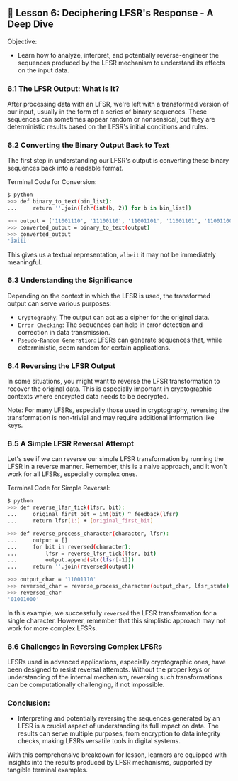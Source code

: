 ## 📝 Lesson 6: Deciphering LFSR's Response - A Deep Dive
Objective:
- Learn how to analyze, interpret, and potentially reverse-engineer the sequences produced by the LFSR mechanism to understand its effects on the input data.

### 6.1 The LFSR Output: What Is It?
After processing data with an LFSR, we're left with a transformed version of our input, usually in the form of a series of binary sequences. These sequences can sometimes appear random or nonsensical, but they are deterministic results based on the LFSR's initial conditions and rules.
### 6.2 Converting the Binary Output Back to Text
The first step in understanding our LFSR's output is converting these binary sequences back into a readable format.

Terminal Code for Conversion:
```bash
$ python
>>> def binary_to_text(bin_list):
...     return ''.join([chr(int(b, 2)) for b in bin_list])

>>> output = ['11001110', '11100110', '11001101', '11001101', '11001100']
>>> converted_output = binary_to_text(output)
>>> converted_output
'ÎæÍÍÌ'
```
This gives us a textual representation, `albeit` it may not be immediately meaningful.

### 6.3 Understanding the Significance
Depending on the context in which the LFSR is used, the transformed output can serve various purposes:

- `Cryptography`: The output can act as a cipher for the original data.
- `Error Checking`: The sequences can help in error detection and correction in data transmission.
- `Pseudo-Random Generation`: LFSRs can generate sequences that, while deterministic, seem random for certain applications.

### 6.4 Reversing the LFSR Output
In some situations, you might want to reverse the LFSR transformation to recover the original data. This is especially important in cryptographic contexts where encrypted data needs to be decrypted.

Note: For many LFSRs, especially those used in cryptography, reversing the transformation is non-trivial and may require additional information like keys.

### 6.5 A Simple LFSR Reversal Attempt
Let's see if we can reverse our simple LFSR transformation by running the LFSR in a reverse manner. Remember, this is a naive approach, and it won't work for all LFSRs, especially complex ones.

Terminal Code for Simple Reversal:
```bash
$ python
>>> def reverse_lfsr_tick(lfsr, bit):
...     original_first_bit = int(bit) ^ feedback(lfsr)
...     return lfsr[1:] + [original_first_bit]

>>> def reverse_process_character(character, lfsr):
...     output = []
...     for bit in reversed(character):
...         lfsr = reverse_lfsr_tick(lfsr, bit)
...         output.append(str(lfsr[-1]))
...     return ''.join(reversed(output))

>>> output_char = '11001110'
>>> reversed_char = reverse_process_character(output_char, lfsr_state)
>>> reversed_char
'01001000'
```
In this example, we successfully `reversed` the LFSR transformation for a single character. However, remember that this simplistic approach may not work for more complex LFSRs.

### 6.6 Challenges in Reversing Complex LFSRs
LFSRs used in advanced applications, especially cryptographic ones, have been designed to resist reversal attempts. Without the proper keys or understanding of the internal mechanism, reversing such transformations can be computationally challenging, if not impossible.
### Conclusion:
- Interpreting and potentially reversing the sequences generated by an LFSR is a crucial aspect of understanding its full impact on data. The results can serve multiple purposes, from encryption to data integrity checks, making LFSRs versatile tools in digital systems.

With this comprehensive breakdown for lesson, learners are equipped with insights into the results produced by LFSR mechanisms, supported by tangible terminal examples.
